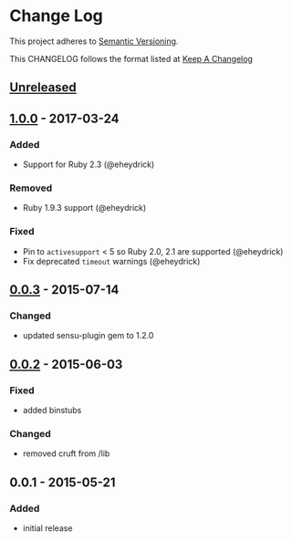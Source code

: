 # Change Log
This project adheres to [Semantic Versioning](http://semver.org/).

This CHANGELOG follows the format listed at [Keep A Changelog](http://keepachangelog.com/)

## [Unreleased]

## [1.0.0] - 2017-03-24
### Added
- Support for Ruby 2.3 (@eheydrick)

### Removed
- Ruby 1.9.3 support (@eheydrick)

### Fixed
- Pin to `activesupport` < 5 so Ruby 2.0, 2.1 are supported (@eheydrick)
- Fix deprecated `timeout` warnings (@eheydrick)

## [0.0.3] - 2015-07-14
### Changed
- updated sensu-plugin gem to 1.2.0

## [0.0.2] - 2015-06-03
### Fixed
- added binstubs

### Changed
- removed cruft from /lib

## 0.0.1 - 2015-05-21
### Added
- initial release

[Unreleased]: https://github.com/sensu-plugins/sensu-plugins-zendesk/compare/1.0.0...HEAD
[1.0.0]: https://github.com/sensu-plugins/sensu-plugins-zendesk/compare/0.0.3...1.0.0
[0.0.3]: https://github.com/sensu-plugins/sensu-plugins-zendesk/compare/0.0.2...0.0.3
[0.0.2]: https://github.com/sensu-plugins/sensu-plugins-zendesk/compare/0.0.1...0.0.2
